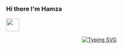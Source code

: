 ### Hi there I'm Hamza 
<img src="https://media.giphy.com/media/hvRJCLFzcasrR4ia7z/giphy.gif" width="35">

<p align="center">
 <a href="https://git.io/typing-svg"><img src="https://readme-typing-svg.herokuapp.com?font=Inter&size=29&pause=1000&color=89E6DF&center=true&vCenter=true&random=false&width=500&lines=Full+Stack+Web3+Engineer;Software+Engineer+%40DEVSiNC" alt="Typing SVG" /></a>
</p>
